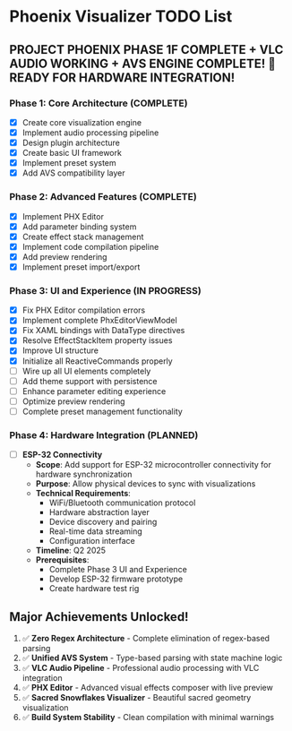 # Phoenix Visualizer TODO List

## PROJECT PHOENIX PHASE 1F COMPLETE + VLC AUDIO WORKING + AVS ENGINE COMPLETE! 🎉 READY FOR HARDWARE INTEGRATION!

### Phase 1: Core Architecture (COMPLETE)
- [x] Create core visualization engine
- [x] Implement audio processing pipeline
- [x] Design plugin architecture
- [x] Create basic UI framework
- [x] Implement preset system
- [x] Add AVS compatibility layer

### Phase 2: Advanced Features (COMPLETE)
- [x] Implement PHX Editor
- [x] Add parameter binding system
- [x] Create effect stack management
- [x] Implement code compilation pipeline
- [x] Add preview rendering
- [x] Implement preset import/export

### Phase 3: UI and Experience (IN PROGRESS)
- [x] Fix PHX Editor compilation errors
- [x] Implement complete PhxEditorViewModel
- [x] Fix XAML bindings with DataType directives
- [x] Resolve EffectStackItem property issues
- [x] Improve UI structure
- [x] Initialize all ReactiveCommands properly
- [ ] Wire up all UI elements completely
- [ ] Add theme support with persistence
- [ ] Enhance parameter editing experience
- [ ] Optimize preview rendering
- [ ] Complete preset management functionality

### Phase 4: Hardware Integration (PLANNED)
- [ ] **ESP-32 Connectivity**
  - **Scope**: Add support for ESP-32 microcontroller connectivity for hardware synchronization
  - **Purpose**: Allow physical devices to sync with visualizations
  - **Technical Requirements**:
    - WiFi/Bluetooth communication protocol
    - Hardware abstraction layer
    - Device discovery and pairing
    - Real-time data streaming
    - Configuration interface
  - **Timeline**: Q2 2025
  - **Prerequisites**: 
    - Complete Phase 3 UI and Experience
    - Develop ESP-32 firmware prototype
    - Create hardware test rig

## Major Achievements Unlocked!

1. ✅ **Zero Regex Architecture** - Complete elimination of regex-based parsing
2. ✅ **Unified AVS System** - Type-based parsing with state machine logic
3. ✅ **VLC Audio Pipeline** - Professional audio processing with VLC integration
4. ✅ **PHX Editor** - Advanced visual effects composer with live preview
5. ✅ **Sacred Snowflakes Visualizer** - Beautiful sacred geometry visualization
6. ✅ **Build System Stability** - Clean compilation with minimal warnings